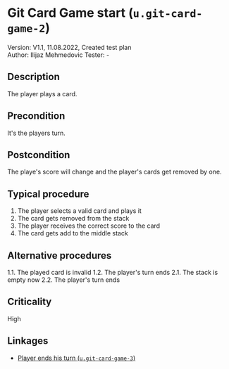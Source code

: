 # Git Card Game start (`u.git-card-game-2`)

Version: V1.1, 11.08.2022, Created test plan \
Author: Ilijaz Mehmedovic
Tester: -

## Description

The player plays a card.

## Precondition

It's the players turn.

## Postcondition

The playe's score will change and the player's cards get removed by one.

## Typical procedure

1. The player selects a valid card and plays it
2. The card gets removed from the stack
3. The player receives the correct score to the card
4. The card gets add to the middle stack

## Alternative procedures

1.1. The played card is invalid
1.2. The player's turn ends
2.1. The stack is empty now
2.2. The player's turn ends

## Criticality

High

## Linkages

- [Player ends his turn (`u.git-card-game-3`)](u-git-card-game-3-player-ends-turn.md)
